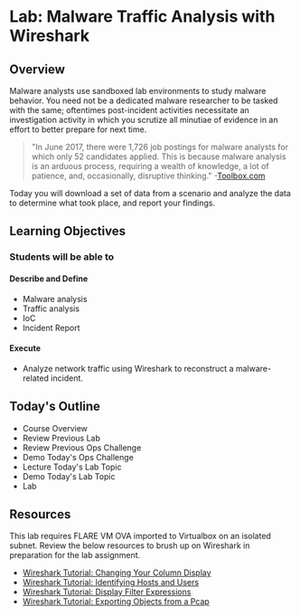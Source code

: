 # Lab: Malware Traffic Analysis with Wireshark

## Overview

Malware analysts use sandboxed lab environments to study malware behavior. You need not be a dedicated malware researcher to be tasked with the same; oftentimes post-incident activities necessitate an investigation activity in which you scrutize all minutiae of evidence in an effort to better prepare for next time.

> "In June 2017, there were 1,726 job postings for malware analysts for which only 52 candidates applied. This is because malware analysis is an arduous process, requiring a wealth of knowledge, a lot of patience, and, occasionally, disruptive thinking." -[Toolbox.com](https://www.toolbox.com/security/data-security/articles/what-is-malware-analysis-definition-types-stages-best-practices/)

Today you will download a set of data from a scenario and analyze the data to determine what took place, and report your findings.

## Learning Objectives

### Students will be able to

#### Describe and Define

- Malware analysis
- Traffic analysis
- IoC
- Incident Report

#### Execute

- Analyze network traffic using Wireshark to reconstruct a malware-related incident.

## Today's Outline

- Course Overview
- Review Previous Lab
- Review Previous Ops Challenge
- Demo Today's Ops Challenge
- Lecture Today's Lab Topic
- Demo Today's Lab Topic
- Lab

## Resources

This lab requires FLARE VM OVA imported to Virtualbox on an isolated subnet. Review the below resources to brush up on Wireshark in preparation for the lab assignment.

- [Wireshark Tutorial: Changing Your Column Display](https://unit42.paloaltonetworks.com/unit42-customizing-wireshark-changing-column-display/)
- [Wireshark Tutorial: Identifying Hosts and Users](https://unit42.paloaltonetworks.com/using-wireshark-identifying-hosts-and-users/)
- [Wireshark Tutorial: Display Filter Expressions](https://unit42.paloaltonetworks.com/using-wireshark-display-filter-expressions/)
- [Wireshark Tutorial: Exporting Objects from a Pcap](https://unit42.paloaltonetworks.com/using-wireshark-exporting-objects-from-a-pcap/)
